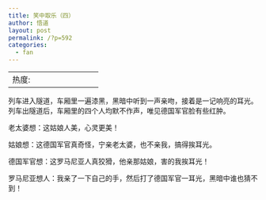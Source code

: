 ```yaml
---
title: 笑中取乐（四）
author: 悟道
layout: post
permalink: /?p=592
categories:
  - fan
---
```

<table>
  <tr cellpadding=0><td>
    热度:
  </td><td cellpadding=0><img src='http://210.75.224.29/wordpress/wp-content/plugins/statpresscn/images/sun.gif' width=10 height=10 border=0 /></td><td cellpadding=0><img src='http://210.75.224.29/wordpress/wp-content/plugins/statpresscn/images/sun.gif' width=10 height=10 border=0 /></td><td cellpadding=0><img src='http://210.75.224.29/wordpress/wp-content/plugins/statpresscn/images/sun_dark.gif' width=10 height=10 border=0 /></td><td cellpadding=0><img src='http://210.75.224.29/wordpress/wp-content/plugins/statpresscn/images/sun_dark.gif' width=10 height=10 border=0 /></td><td cellpadding=0><img src='http://210.75.224.29/wordpress/wp-content/plugins/statpresscn/images/sun_dark.gif' width=10 height=10 border=0 /></td></tr>
</table>

列车进入隧道，车厢里一遍漆黑，黑暗中听到一声亲吻，接着是一记响亮的耳光。列车出隧道后，车厢里的四个人均默不作声，唯见德国军官脸有些红肿。

老太婆想：这姑娘人美，心灵更美！

姑娘想：这德国军官真奇怪，宁亲老太婆，也不亲我，搞得挨耳光。

德国军官想：这罗马尼亚人真狡猾，他亲那姑娘，害的我挨耳光！

罗马尼亚想人：我亲了一下自己的手，然后打了德国军官一耳光，黑暗中谁也猜不到！